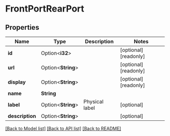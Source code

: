 # FrontPortRearPort

## Properties

Name | Type | Description | Notes
------------ | ------------- | ------------- | -------------
**id** | Option<**i32**> |  | [optional][readonly]
**url** | Option<**String**> |  | [optional][readonly]
**display** | Option<**String**> |  | [optional][readonly]
**name** | **String** |  | 
**label** | Option<**String**> | Physical label | [optional]
**description** | Option<**String**> |  | [optional]

[[Back to Model list]](../README.md#documentation-for-models) [[Back to API list]](../README.md#documentation-for-api-endpoints) [[Back to README]](../README.md)


